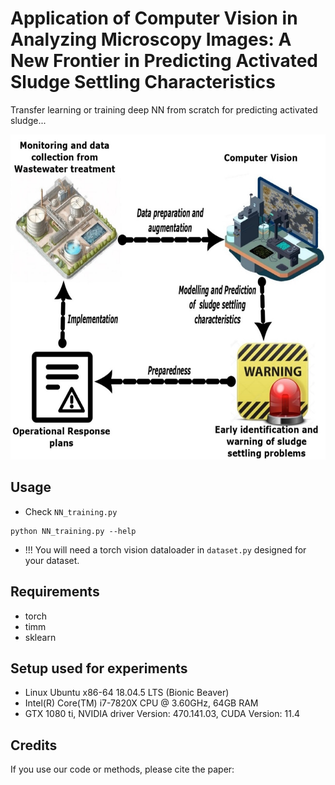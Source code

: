 

# Application of Computer Vision in Analyzing Microscopy Images: A New Frontier in Predicting Activated Sludge Settling Characteristics


Transfer learning or training deep NN from scratch for predicting activated sludge...

<p align="center">
    <img src="diagram1.jpg" height="520px">
</p>



## Usage

* Check ```NN_training.py```
```
python NN_training.py --help
```
* !!! You will need a torch vision dataloader in ```dataset.py``` designed for your dataset.

## Requirements

* torch
* timm
* sklearn


## Setup used for experiments

* Linux Ubuntu x86-64 18.04.5 LTS (Bionic Beaver)
* Intel(R) Core(TM) i7-7820X CPU @ 3.60GHz, 64GB RAM
* GTX 1080 ti, NVIDIA driver Version: 470.141.03, CUDA Version: 11.4


## Credits

If you use our code or methods, please cite the paper:


